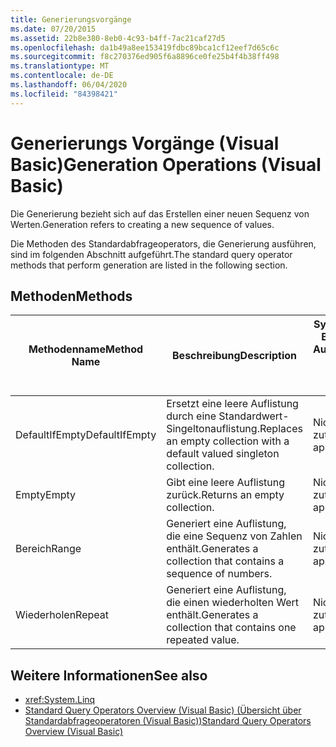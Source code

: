 ```yaml
---
title: Generierungsvorgänge
ms.date: 07/20/2015
ms.assetid: 22b8e380-8eb0-4c93-b4ff-7ac21caf27d5
ms.openlocfilehash: da1b49a8ee153419fdbc89bca1cf12eef7d65c6c
ms.sourcegitcommit: f8c270376ed905f6a8896ce0fe25b4f4b38ff498
ms.translationtype: MT
ms.contentlocale: de-DE
ms.lasthandoff: 06/04/2020
ms.locfileid: "84398421"
---
```

# <a name="generation-operations-visual-basic"></a><span data-ttu-id="302ba-102">Generierungs Vorgänge (Visual Basic)</span><span class="sxs-lookup"><span data-stu-id="302ba-102">Generation Operations (Visual Basic)</span></span>
<span data-ttu-id="302ba-103">Die Generierung bezieht sich auf das Erstellen einer neuen Sequenz von Werten.</span><span class="sxs-lookup"><span data-stu-id="302ba-103">Generation refers to creating a new sequence of values.</span></span>  
  
 <span data-ttu-id="302ba-104">Die Methoden des Standardabfrageoperators, die Generierung ausführen, sind im folgenden Abschnitt aufgeführt.</span><span class="sxs-lookup"><span data-stu-id="302ba-104">The standard query operator methods that perform generation are listed in the following section.</span></span>  
  
## <a name="methods"></a><span data-ttu-id="302ba-105">Methoden</span><span class="sxs-lookup"><span data-stu-id="302ba-105">Methods</span></span>  
  
|<span data-ttu-id="302ba-106">Methodenname</span><span class="sxs-lookup"><span data-stu-id="302ba-106">Method Name</span></span>|<span data-ttu-id="302ba-107">Beschreibung</span><span class="sxs-lookup"><span data-stu-id="302ba-107">Description</span></span>|<span data-ttu-id="302ba-108">Syntax von Visual Basic-Abfrage Ausdrücken</span><span class="sxs-lookup"><span data-stu-id="302ba-108">Visual Basic Query Expression Syntax</span></span>|<span data-ttu-id="302ba-109">Weitere Informationen</span><span class="sxs-lookup"><span data-stu-id="302ba-109">More Information</span></span>|  
|-----------------|-----------------|------------------------------------------|----------------------|  
|<span data-ttu-id="302ba-110">DefaultIfEmpty</span><span class="sxs-lookup"><span data-stu-id="302ba-110">DefaultIfEmpty</span></span>|<span data-ttu-id="302ba-111">Ersetzt eine leere Auflistung durch eine Standardwert-Singeltonauflistung.</span><span class="sxs-lookup"><span data-stu-id="302ba-111">Replaces an empty collection with a default valued singleton collection.</span></span>|<span data-ttu-id="302ba-112">Nicht zutreffend.</span><span class="sxs-lookup"><span data-stu-id="302ba-112">Not applicable.</span></span>|<xref:System.Linq.Enumerable.DefaultIfEmpty%2A?displayProperty=nameWithType><br /><br /> <xref:System.Linq.Queryable.DefaultIfEmpty%2A?displayProperty=nameWithType>|  
|<span data-ttu-id="302ba-113">Empty</span><span class="sxs-lookup"><span data-stu-id="302ba-113">Empty</span></span>|<span data-ttu-id="302ba-114">Gibt eine leere Auflistung zurück.</span><span class="sxs-lookup"><span data-stu-id="302ba-114">Returns an empty collection.</span></span>|<span data-ttu-id="302ba-115">Nicht zutreffend.</span><span class="sxs-lookup"><span data-stu-id="302ba-115">Not applicable.</span></span>|<xref:System.Linq.Enumerable.Empty%2A?displayProperty=nameWithType>|  
|<span data-ttu-id="302ba-116">Bereich</span><span class="sxs-lookup"><span data-stu-id="302ba-116">Range</span></span>|<span data-ttu-id="302ba-117">Generiert eine Auflistung, die eine Sequenz von Zahlen enthält.</span><span class="sxs-lookup"><span data-stu-id="302ba-117">Generates a collection that contains a sequence of numbers.</span></span>|<span data-ttu-id="302ba-118">Nicht zutreffend.</span><span class="sxs-lookup"><span data-stu-id="302ba-118">Not applicable.</span></span>|<xref:System.Linq.Enumerable.Range%2A?displayProperty=nameWithType>|  
|<span data-ttu-id="302ba-119">Wiederholen</span><span class="sxs-lookup"><span data-stu-id="302ba-119">Repeat</span></span>|<span data-ttu-id="302ba-120">Generiert eine Auflistung, die einen wiederholten Wert enthält.</span><span class="sxs-lookup"><span data-stu-id="302ba-120">Generates a collection that contains one repeated value.</span></span>|<span data-ttu-id="302ba-121">Nicht zutreffend.</span><span class="sxs-lookup"><span data-stu-id="302ba-121">Not applicable.</span></span>|<xref:System.Linq.Enumerable.Repeat%2A?displayProperty=nameWithType>|  
  
## <a name="see-also"></a><span data-ttu-id="302ba-122">Weitere Informationen</span><span class="sxs-lookup"><span data-stu-id="302ba-122">See also</span></span>

- <xref:System.Linq>
- [<span data-ttu-id="302ba-123">Standard Query Operators Overview (Visual Basic) (Übersicht über Standardabfrageoperatoren (Visual Basic))</span><span class="sxs-lookup"><span data-stu-id="302ba-123">Standard Query Operators Overview (Visual Basic)</span></span>](standard-query-operators-overview.md)
